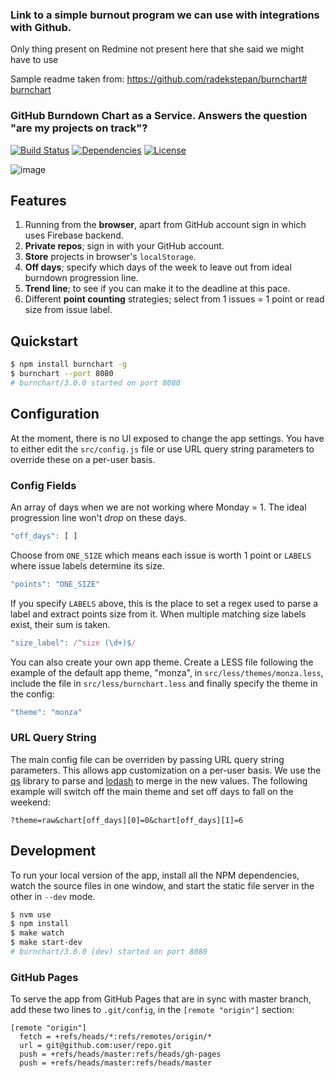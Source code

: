 ### Link to a simple burnout program we can use with integrations with Github.
Only thing present on Redmine not present here that she said we might have to use

Sample readme taken from: https://github.com/radekstepan/burnchart# [burnchart](http://radekstepan.com/burnchart)

### GitHub Burndown Chart as a Service. Answers the question "are my projects on track"?

[![Build Status](https://img.shields.io/travis/radekstepan/burnchart/master.svg?style=flat)](https://travis-ci.org/radekstepan/burnchart)
[![Dependencies](http://img.shields.io/david/radekstepan/burnchart.svg?style=flat)](https://david-dm.org/radekstepan/burnchart)
[![License](http://img.shields.io/badge/license-AGPL--3.0-red.svg?style=flat)](LICENSE)

![image](https://raw.githubusercontent.com/radekstepan/burnchart/master/screenshots.jpg)

## Features

1. Running from the **browser**, apart from GitHub account sign in which uses Firebase backend.
1. **Private repos**; sign in with your GitHub account.
1. **Store** projects in browser's `localStorage`.
1. **Off days**; specify which days of the week to leave out from ideal burndown progression line.
1. **Trend line**; to see if you can make it to the deadline at this pace.
1. Different **point counting** strategies; select from 1 issues = 1 point or read size from issue label.

## Quickstart

```bash
$ npm install burnchart -g
$ burnchart --port 8080
# burnchart/3.0.0 started on port 8080
```

## Configuration

At the moment, there is no UI exposed to change the app settings. You have to either edit the `src/config.js` file or use URL query string parameters to override these on a per-user basis.

### Config Fields

An array of days when we are not working where Monday = 1. The ideal progression line won't *drop* on these days.

```js
"off_days": [ ]
```

Choose from `ONE_SIZE` which means each issue is worth 1 point or `LABELS` where issue labels determine its size.

```js
"points": "ONE_SIZE"
```

If you specify `LABELS` above, this is the place to set a regex used to parse a label and extract points size from it. When multiple matching size labels exist, their sum is taken.

```js
"size_label": /^size (\d+)$/
```

You can also create your own app theme. Create a LESS file following the example of the default app theme, "monza", in `src/less/themes/monza.less`, include the file in `src/less/burnchart.less` and finally specify the theme in the config:

```js
"theme": "monza"
```

### URL Query String

The main config file can be overriden by passing URL query string parameters. This allows app customization on a per-user basis. We use the [qs](https://github.com/ljharb/qs) library to parse and [lodash](http://devdocs.io/lodash~3/index#merge) to merge in the new values. The following example will switch off the main theme and set off days to fall on the weekend:

```
?theme=raw&chart[off_days][0]=0&chart[off_days][1]=6
```

## Development

To run your local version of the app, install all the NPM dependencies, watch the source files in one window, and start the static file server in the other in `--dev` mode.

```bash
$ nvm use
$ npm install
$ make watch
$ make start-dev
# burnchart/3.0.0 (dev) started on port 8080
```

### GitHub Pages

To serve the app from GitHub Pages that are in sync with master branch, add these two lines to `.git/config`, in the `[remote "origin"]` section:

```
[remote "origin"]
  fetch = +refs/heads/*:refs/remotes/origin/*
  url = git@github.com:user/repo.git
  push = +refs/heads/master:refs/heads/gh-pages
  push = +refs/heads/master:refs/heads/master
```
